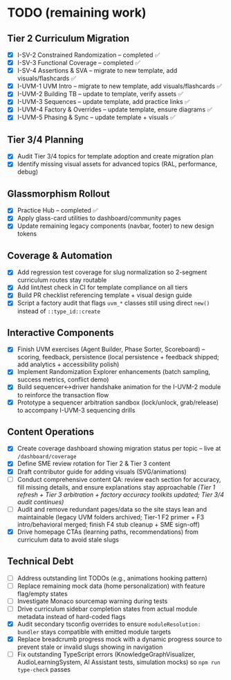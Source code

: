 
# TODO (remaining work)

## Tier 2 Curriculum Migration
- [x] I-SV-2 Constrained Randomization – completed ✅
- [x] I-SV-3 Functional Coverage – completed ✅
- [x] I-SV-4 Assertions & SVA – migrate to new template, add visuals/flashcards ✅
- [x] I-UVM-1 UVM Intro – migrate to new template, add visuals/flashcards ✅
- [x] I-UVM-2 Building TB – update to template, verify assets ✅
- [x] I-UVM-3 Sequences – update template, add practice links ✅
- [x] I-UVM-4 Factory & Overrides – update template, ensure diagrams ✅
- [x] I-UVM-5 Phasing & Sync – update template + visuals ✅

## Tier 3/4 Planning
- [x] Audit Tier 3/4 topics for template adoption and create migration plan
- [x] Identify missing visual assets for advanced topics (RAL, performance, debug)

## Glassmorphism Rollout
- [x] Practice Hub – completed ✅
- [x] Apply glass-card utilities to dashboard/community pages
- [x] Update remaining legacy components (navbar, footer) to new design tokens

## Coverage & Automation
- [x] Add regression test coverage for slug normalization so 2-segment curriculum routes stay routable
- [x] Add lint/test check in CI for template compliance on all tiers
- [x] Build PR checklist referencing template + visual design guide
- [x] Script a factory audit that flags `uvm_*` classes still using direct `new()` instead of `::type_id::create`

## Interactive Components
- [x] Finish UVM exercises (Agent Builder, Phase Sorter, Scoreboard) – scoring, feedback, persistence (local persistence + feedback shipped; add analytics + accessibility polish)
- [x] Implement Randomization Explorer enhancements (batch sampling, success metrics, conflict demo)
- [x] Build sequencer↔driver handshake animation for the I-UVM-2 module to reinforce the transaction flow
- [x] Prototype a sequencer arbitration sandbox (lock/unlock, grab/release) to accompany I-UVM-3 sequencing drills

## Content Operations
- [x] Create coverage dashboard showing migration status per topic – live at `/dashboard/coverage`
- [x] Define SME review rotation for Tier 2 & Tier 3 content
- [x] Draft contributor guide for adding visuals (SVG/animations)
- [ ] Conduct comprehensive content QA: review each section for accuracy, fill missing details, and ensure explanations stay approachable *(Tier 1 refresh + Tier 3 arbitration + factory accuracy toolkits updated; Tier 3/4 audit continues)*
- [ ] Audit and remove redundant pages/data so the site stays lean and maintainable (legacy UVM folders archived; Tier-1 F2 primer + F3 intro/behavioral merged; finish F4 stub cleanup + SME sign-off)
- [x] Drive homepage CTAs (learning paths, recommendations) from curriculum data to avoid stale slugs

## Technical Debt
- [ ] Address outstanding lint TODOs (e.g., animations hooking pattern)
- [ ] Replace remaining mock data (home personalization) with feature flag/empty states
- [ ] Investigate Monaco sourcemap warning during tests
- [ ] Drive curriculum sidebar completion states from actual module metadata instead of hard-coded flags
- [x] Audit secondary tsconfig overrides to ensure `moduleResolution: bundler` stays compatible with emitted module targets
- [x] Replace breadcrumb progress mock with a dynamic progress source to prevent stale or invalid slugs showing in navigation
- [ ] Fix outstanding TypeScript errors (KnowledgeGraphVisualizer, AudioLearningSystem, AI Assistant tests, simulation mocks) so `npm run type-check` passes

